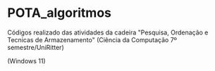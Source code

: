# POTA_algoritmos
Códigos realizado das atividades da cadeira "Pesquisa, Ordenação e Tecnicas de Armazenamento" (Ciência da Computação 7º semestre/UniRitter)

(Windows 11)